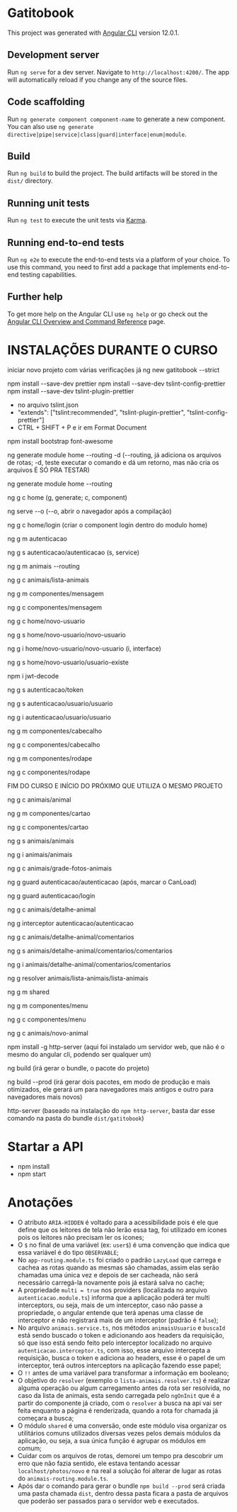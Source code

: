 # Gatitobook

This project was generated with [Angular CLI](https://github.com/angular/angular-cli) version 12.0.1.

## Development server

Run `ng serve` for a dev server. Navigate to `http://localhost:4200/`. The app will automatically reload if you change any of the source files.

## Code scaffolding

Run `ng generate component component-name` to generate a new component. You can also use `ng generate directive|pipe|service|class|guard|interface|enum|module`.

## Build

Run `ng build` to build the project. The build artifacts will be stored in the `dist/` directory.

## Running unit tests

Run `ng test` to execute the unit tests via [Karma](https://karma-runner.github.io).

## Running end-to-end tests

Run `ng e2e` to execute the end-to-end tests via a platform of your choice. To use this command, you need to first add a package that implements end-to-end testing capabilities.

## Further help

To get more help on the Angular CLI use `ng help` or go check out the [Angular CLI Overview and Command Reference](https://angular.io/cli) page.

# INSTALAÇÕES DURANTE O CURSO

iniciar novo projeto com várias verificações já
ng new gatitobook --strict

npm install --save-dev prettier
npm install --save-dev tslint-config-prettier
npm install --save-dev tslint-plugin-prettier

- no arquivo tslint.json
- "extends": ["tslint:recommended", "tslint-plugin-prettier", "tslint-config-prettier"]
- CTRL + SHIFT + P e ir em Format Document

npm install bootstrap font-awesome

ng generate module home --routing -d (--routing, já adiciona os arquivos de rotas; -d, teste executar o comando e dá um retorno, mas não cria os arquivos É SÓ PRA TESTAR)

ng generate module home --routing

ng g c home (g, generate; c, component)

ng serve --o (--o, abrir o navegador após a compilação)

ng g c home/login (criar o component login dentro do modulo home)

ng g m autenticacao

ng g s autenticacao/autenticacao (s, service)

ng g m animais --routing

ng g c animais/lista-animais

ng g m componentes/mensagem

ng g c componentes/mensagem

ng g c home/novo-usuario

ng g s home/novo-usuario/novo-usuario

ng g i home/novo-usuario/novo-usuario (i, interface)

ng g s home/novo-usuario/usuario-existe

npm i jwt-decode

ng g s autenticacao/token

ng g s autenticacao/usuario/usuario

ng g i autenticacao/usuario/usuario

ng g m componentes/cabecalho

ng g c componentes/cabecalho

ng g m componentes/rodape

ng g c componentes/rodape

FIM DO CURSO E INÍCIO DO PRÓXIMO QUE UTILIZA O MESMO PROJETO

ng g c animais/animal

ng g m componentes/cartao

ng g c componentes/cartao

ng g s animais/animais

ng g i animais/animais

ng g c animais/grade-fotos-animais

ng g guard autenticacao/autenticacao (após, marcar o CanLoad)

ng g guard autenticacao/login

ng g c animais/detalhe-animal

ng g interceptor autenticacao/autenticacao

ng g c animais/detalhe-animal/comentarios

ng g s animais/detalhe-animal/comentarios/comentarios

ng g i animais/detalhe-animal/comentarios/comentarios

ng g resolver animais/lista-animais/lista-animais

ng g m shared

ng g m componentes/menu

ng g c componentes/menu

ng g c animais/novo-animal

npm install -g http-server (aqui foi instalado um servidor web, que não é o mesmo do angular cli, podendo ser qualquer um)

ng build (irá gerar o bundle, o pacote do projeto)

ng build --prod (irá gerar dois pacotes, em modo de produção e mais otimizados, ele gerará um para navegadores mais antigos e outro para navegadores mais novos)

http-server (baseado na instalação do `npm http-server`, basta dar esse comando na pasta do bundle `dist/gatitobook`)

# Startar a API

- npm install
- npm start

# Anotações

- O atributo `ARIA-HIDDEN` é voltado para a acessibilidade pois é ele que define que os leitores de tela não lerão essa tag, foi utilizado em ícones pois os leitores não precisam ler os ícones;
- O `$` no final de uma variável (ex: `user$`) é uma convenção que indica que essa variável é do tipo `OBSERVABLE`;
- No `app-routing.module.ts` foi criado o padrão `LazyLoad` que carrega e cachea as rotas quando as mesmas são chamadas, assim elas serão chamadas uma única vez e depois de ser cacheada, não será necessário carregá-la novamente pois já estará salva no cache;
- A propriedade `multi = true` nos providers (localizada no arquivo `autenticacao.module.ts`) informa que a aplicação poderá ter multi interceptors, ou seja, mais de um interceptor, caso não passe a propriedade, o angular entende que terá apenas uma classe de interceptor e não registrará mais de um interceptor (padrão é `false`);
- No arquivo `animais.service.ts`, nos métodos `animaisUsuario` e `buscaId` está sendo buscado o token e adicionando aos headers da requisição, só que isso está sendo feito pelo interceptor localizado no arquivo `autenticacao.interceptor.ts`, com isso, esse arquivo intercepta a requisição, busca o token e adiciona ao headers, esse é o papel de um interceptor, terá outros interceptors na aplicação fazendo esse papel;
- O `!!` antes de uma variável para transformar a informação em booleano;
- O objetivo do `resolver` (exemplo o `lista-animais.resolver.ts`) é realizar alguma operação ou algum carregamento antes da rota ser resolvida, no caso da lista de animais, esta sendo carregada pelo `ngOnInit` que é a partir do componente já criado, com o `resolver` a busca na api vai ser feita enquanto a página é renderizada, quando a rota for chamada já começara a busca;
- O módulo `shared` é uma conversão, onde este módulo visa organizar os utilitários comuns utilizados diversas vezes pelos demais módulos da aplicação, ou seja, a sua única função é agrupar os módulos em comum;
- Cuidar com os arquivos de rotas, demorei um tempo pra descobrir um erro que não fazia sentido, ele estava tentando acessar `localhost/photos/novo` e na real a solução foi alterar de lugar as rotas do `animais-routing.module.ts`.
- Após dar o comando para gerar o bundle `npm build --prod` será criada uma pasta chamada `dist`, dentro dessa pasta ficara a pasta de arquivos que poderão ser passados para o servidor web e executados.
